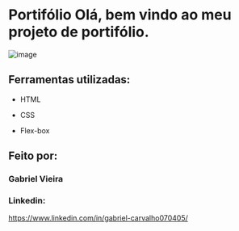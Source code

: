 # Portifólio Olá, bem vindo ao meu projeto de portifólio.

![image](https://user-images.githubusercontent.com/77756047/211304452-220fedf0-f91b-490f-8a65-a60ce860bc5c.png)

## Ferramentas utilizadas:

* HTML

* CSS

* Flex-box

## Feito por: 

### Gabriel Vieira

### Linkedin: 

https://www.linkedin.com/in/gabriel-carvalho070405/
